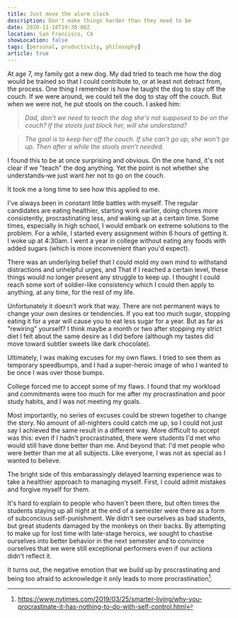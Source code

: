 ```yaml
---
title: Just move the alarm clock
description: Don't make things harder than they need to be
date: 2020-11-18T19:30:00Z
location: San Francisco, CA
showLocation: false
tags: [personal, productivity, philosophy]
article: true
---
```


At age 7, my family got a new dog. My dad tried to teach me how the dog would be trained so that I could contribute to, or at least not detract from, the process. One thing I remember is how he taught the dog to stay off the couch. If we were around, we could tell the dog to stay off the couch. But when we were not, he put stools on the couch. I asked him:

  > *Dad, don't we need to teach the dog she's not supposed to be on the couch? If the stools just block her, will she understand?*		

  > *The goal is to keep her off the couch. If she can't go up, she won't go up. Then after a while the stools aren't needed.*

I found this to be at once surprising and obvious. On the one hand, it's not clear if we "teach" the dog anything. Yet the point is not whether she understands–we just want her not to go on the couch. 

It took me a long time to see how this applied to me. 

I've always been in constant little battles with myself. The regular candidates are eating healthier, starting work earlier, doing chores more consistently, procrastinating less, and waking up at a certain time. Some times, especially in high school, I would embark on extreme solutions to the problem. For a while, I started every assignment within 6 hours of getting it.  I woke up at 4:30am. I went a year in college without eating any foods with added sugars (which is more inconvenient than you'd expect).

There was an underlying belief that I could mold my own mind to withstand distractions and unhelpful urges, and That if I reached a certain level, these things would no longer present any struggle to keep up. I thought I could reach some sort of soldier-like consistency which I could then apply to anything, at any time, for the rest of my life. 

Unfortunately it doesn't work that way. There are not permanent ways to change your own desires or tendencies. If you eat too much sugar, stopping eating it for a year will cause you to eat less sugar for a year. But as far as "rewiring" yourself? I think maybe a month or two after stopping my strict diet I felt about the same desire as I did before (although my tastes did move toward subtler sweets like dark chocolate).

Ultimately, I was making excuses for my own flaws. I tried to see them as temporary speedbumps, and I had a super-heroic image of who I wanted to be once I was over those bumps.

College forced me to accept some of my flaws. I found that my workload and commitments were too much for me after my procrastination and poor study habits, and I was not meeting my goals.

Most importantly, no series of excuses could be strewn together to change the story. No amount of all-nighters could catch me up, so I could not just say I achieved the same result in a different way. More difficult to accept was this: even if I hadn't procrastinated, there were students I'd met who would still have done better than me. And beyond that: I'd met people who were better than me at all subjects. Like everyone, I was not as special as I wanted to believe. 

The bright side of this embarassingly delayed learning experience was to take a healthier approach to managing myself. First, I could admit mistakes and forgive myself for them. 

It's hard to explain to people who haven't been there, but often times the students staying up all night at the end of a semester were there as a form of subconcious self-punishment. We didn't see ourselves as bad students, but great students damaged by the monkeys on their backs. By attempting to make up for lost time with late-stage heroics, we sought to chastise ourselves into better behavior in the next semester and to convince ourselves that we were still exceptional performers even if our actions didn't reflect it.

It turns out, the negative emotion that we build up by procrastinating and being too afraid to acknowledge it only leads to more procrastination[^1].




[^1]:  https://www.nytimes.com/2019/03/25/smarter-living/why-you-procrastinate-it-has-nothing-to-do-with-self-control.html




